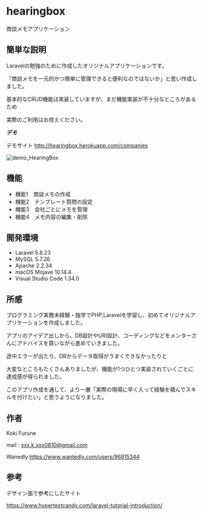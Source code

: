 # hearingbox
 
商談メモアプリケーション
 
## 簡単な説明
 
Laravelの勉強のために作成したオリジナルアプリケーションです。

「商談メモを一元的かつ簡単に管理できると便利なのではないか」と思い作成しました。

基本的なCRUD機能は実装していますが、まだ機能実装が不十分なところがあるため

実際のご利用はお控えください。


***デモ***

デモサイト
http://hearingbox.herokuapp.com/companies

![demo_HearingBox](https://user-images.githubusercontent.com/48795394/64905275-b3f2e780-d710-11e9-900a-85cc98de2112.gif)

## 機能
 
- 機能1　商談メモの作成
- 機能2　テンプレート質問の設定
- 機能3　会社ごとにメモを管理
- 機能4　メモ内容の編集・削除

## 開発環境

- Laravel 5.8.23
- MySQL 5.7.26
- Apache 2.2.34 
- macOS Mojave 10.14.4
- Visual Studio Code 1.34.0

## 所感

プログラミング実務未経験・独学でPHP,Laravelを学習し、初めてオリジナルアプリケーションを作成しました。

アプリのアイデア出しから、DB設計やURI設計、コーディングなどをメンターさんにアドバイスを貰いながら進めていきました。

途中エラーが出たり、DBからデータ取得がうまくできなかったりと

大変なところもたくさんありましたが、機能が1つひとつ実装されていくごとに達成感が得られました。

このアプリ作成を通して、より一層「実際の現場に早く入って経験を積んでスキルを付けたい」と思うようになりました。
 
## 作者

Koki Furune

mail : xxx.k.xxx0810@gmail.com

Wanedly:https://www.wantedly.com/users/96915344

 
## 参考

デザイン面で参考にしたサイト

https://www.hypertextcandy.com/laravel-tutorial-introduction/
